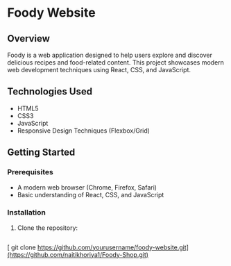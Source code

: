 # Foody Website

## Overview

Foody is a  web application designed to help users explore and discover delicious recipes and food-related content.
This project showcases modern web development techniques using React, CSS, and JavaScript.

## Technologies Used

- HTML5
- CSS3
- JavaScript
- Responsive Design Techniques (Flexbox/Grid)

## Getting Started

### Prerequisites

- A modern web browser (Chrome, Firefox, Safari)
- Basic understanding of React, CSS, and JavaScript

### Installation

1. Clone the repository:
   ```bash
  [ git clone https://github.com/yourusername/foody-website.git](https://github.com/naitikhoriya1/Foody-Shop.git)
